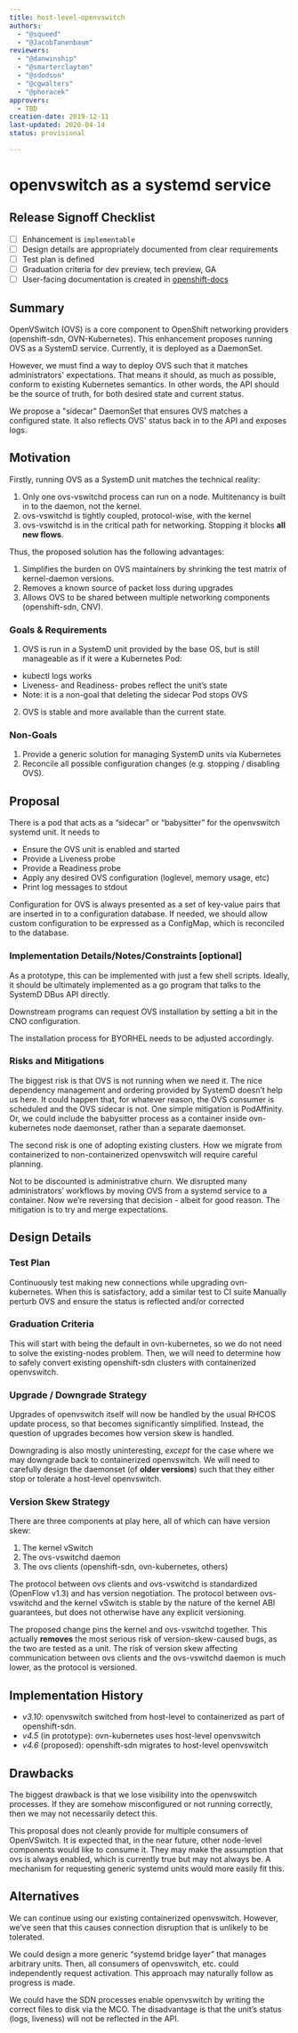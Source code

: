 ```yaml
---
title: host-level-openvswitch
authors:
  - "@squeed"
  - "@JacobTanenbaum"
reviewers:
  - "@danwinship"
  - "@smarterclayton"
  - "@sdodson"
  - "@cgwalters"
  - "@phoracek"
approvers:
  - TBD
creation-date: 2019-12-11
last-updated: 2020-04-14
status: provisional

---
```


# openvswitch as a systemd service


## Release Signoff Checklist

- [ ] Enhancement is `implementable`
- [ ] Design details are appropriately documented from clear requirements
- [ ] Test plan is defined
- [ ] Graduation criteria for dev preview, tech preview, GA
- [ ] User-facing documentation is created in [openshift-docs](https://github.com/openshift/openshift-docs/)

## Summary

OpenVSwitch (OVS) is a core component to OpenShift networking providers (openshift-sdn, OVN-Kubernetes). This enhancement proposes running OVS as a SystemD service. Currently, it is deployed as a DaemonSet.

However, we must find a way to deploy OVS such that it matches administrators' expectations. That means it should, as much as possible, conform to existing Kubernetes semantics. In other words, the API should be the source of truth, for both desired state and current status.

We propose a "sidecar" DaemonSet that ensures OVS matches a configured state. It also reflects OVS' status back in to the API and exposes logs.

## Motivation

Firstly, running OVS as a SystemD unit matches the technical reality:
1. Only one ovs-vswitchd process can run on a node. Multitenancy is built in to the daemon, not the kernel.
2. ovs-vswitchd is tightly coupled, protocol-wise, with the kernel
3. ovs-vswitchd is in the critical path for networking. Stopping it blocks **all new flows**.

Thus, the proposed solution has the following advantages:
1. Simplifies the burden on OVS maintainers by shrinking the test matrix of kernel-daemon versions.
2. Removes a known source of packet loss during upgrades
3. Allows OVS to be shared between multiple networking components (openshift-sdn, CNV).

### Goals & Requirements

1. OVS is run in a SystemD unit provided by the base OS, but is still manageable as if it were a Kubernetes Pod:
  - kubectl logs works
  - Liveness- and Readiness- probes reflect the unit’s state
  - Note: it is a non-goal that deleting the sidecar Pod stops OVS
2. OVS is stable and more available than the current state.

### Non-Goals

1. Provide a generic solution for managing SystemD units via Kubernetes
2. Reconcile all possible configuration changes (e.g. stopping / disabling OVS).

## Proposal

There is a pod that acts as a “sidecar” or “babysitter” for the openvswitch systemd unit. It needs to

- Ensure the OVS unit is enabled and started
- Provide a Liveness probe
- Provide a Readiness probe
- Apply any desired OVS configuration (loglevel, memory usage, etc)
- Print log messages to stdout

Configuration for OVS is always presented as a set of key-value pairs that are inserted in to a configuration database. If needed, we should allow custom configuration to be expressed as a ConfigMap, which is reconciled to the database.


### Implementation Details/Notes/Constraints [optional]

As a prototype, this can be implemented with just a few shell scripts. Ideally, it should be ultimately implemented as a go program that talks to the SystemD DBus API directly.

Downstream programs can request OVS installation by setting a bit in the CNO configuration.

The installation process for BYORHEL needs to be adjusted accordingly.

### Risks and Mitigations

The biggest risk is that OVS is not running when we need it. The nice dependency management and ordering provided by SystemD doesn’t help us here. It could happen that, for whatever reason, the OVS consumer is scheduled and the OVS sidecar is not. One simple mitigation is PodAffinity. Or, we could include the babysitter process as a container inside ovn-kubernetes node daemonset, rather than a separate daemonset.

The second risk is one of adopting existing clusters. How we migrate from containerized to non-containerized openvswitch will require careful planning.

Not to be discounted is administrative churn. We disrupted many administrators’ workflows by moving OVS from a systemd service to a container. Now we’re reversing that decision - albeit for good reason. The mitigation is to try and merge expectations.

## Design Details

### Test Plan

Continuously test making new connections while upgrading ovn-kubernetes. When this is satisfactory, add a similar test to CI suite
Manually perturb OVS and ensure the status is reflected and/or corrected

### Graduation Criteria

This will start with being the default in ovn-kubernetes, so we do not need to solve the existing-nodes problem. Then, we will need to determine how to safely convert existing openshift-sdn clusters with containerized openvswitch.

### Upgrade / Downgrade Strategy

Upgrades of openvswitch itself will now be handled by the usual RHCOS update process, so that becomes significantly simplified. Instead, the question of upgrades becomes how version skew is handled.

Downgrading is also mostly uninteresting, *except* for the case where we may downgrade back to containerized openvswitch. We will need to carefully design the daemonset (of **older versions**) such that they either stop or tolerate a host-level openvswitch.

### Version Skew Strategy

There are three components at play here, all of which can have version skew:

1. The kernel vSwitch
2. The ovs-vswitchd daemon
3. The ovs clients (openshift-sdn, ovn-kubernetes, others)

The protocol between ovs clients and ovs-vswitchd is standardized (OpenFlow v1.3) and has version negotiation. The protocol between ovs-vswitchd and the kernel vSwitch is stable by the nature of the kernel ABI guarantees, but does not otherwise have any explicit versioning.

The proposed change pins the kernel and ovs-vswitchd together. This actually **removes** the most serious risk of version-skew-caused bugs, as the two are tested as a unit. The risk of version skew affecting communication between ovs clients and the ovs-vswitchd daemon is much lower, as the protocol is versioned.

## Implementation History

- *v3.10*: openvswitch switched from host-level to containerized as part of openshift-sdn.
- *v4.5* (in prototype): ovn-kubernetes uses host-level openvswitch
- *v4.6* (proposed): openshift-sdn migrates to host-level openvswitch

## Drawbacks

The biggest drawback is that we lose visibility into the openvswitch processes. If they are somehow misconfigured or not running correctly, then we may not necessarily detect this.

This proposal does not cleanly provide for multiple consumers of OpenVSwitch. It is expected that, in the near future, other node-level components would like to consume it. They may make the assumption that ovs is always enabled, which is currently true but may not always be. A mechanism for requesting generic systemd units would more easily fit this.

## Alternatives

We can continue using our existing containerized openvswitch. However, we’ve seen that this causes connection disruption that is unlikely to be tolerated.

We could design a more generic “systemd bridge layer” that manages arbitrary units. Then, all consumers of openvswitch, etc. could independently request activation. This approach may naturally follow as progress is made.

We could have the SDN processes enable openvswitch by writing the correct files to disk via the MCO. The disadvantage is that the unit’s status (logs, liveness) will not be reflected in the API.
